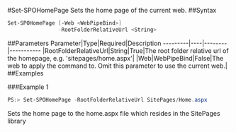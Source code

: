 #Set-SPOHomePage
Sets the home page of the current web.
##Syntax
```powershell
Set-SPOHomePage [-Web <WebPipeBind>]
                -RootFolderRelativeUrl <String>
```


##Parameters
Parameter|Type|Required|Description
---------|----|--------|-----------
|RootFolderRelativeUrl|String|True|The root folder relative url of the homepage, e.g. 'sitepages/home.aspx'|
|Web|WebPipeBind|False|The web to apply the command to. Omit this parameter to use the current web.|
##Examples

###Example 1
```powershell
PS:> Set-SPOHomePage -RootFolderRelativeUrl SitePages/Home.aspx
```
Sets the home page to the home.aspx file which resides in the SitePages library
